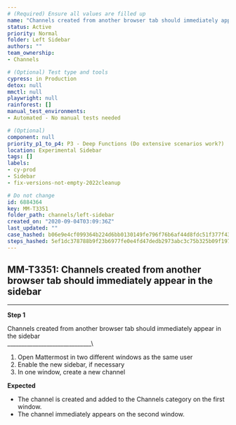 ```yaml
---
# (Required) Ensure all values are filled up
name: "Channels created from another browser tab should immediately appear in the sidebar"
status: Active
priority: Normal
folder: Left Sidebar
authors: ""
team_ownership: 
- Channels

# (Optional) Test type and tools
cypress: in Production
detox: null
mmctl: null
playwright: null
rainforest: []
manual_test_environments: 
- Automated - No manual tests needed

# (Optional)
component: null
priority_p1_to_p4: P3 - Deep Functions (Do extensive scenarios work?)
location: Experimental Sidebar
tags: []
labels: 
- cy-prod
- Sidebar
- fix-versions-not-empty-2022cleanup

# Do not change
id: 6884364
key: MM-T3351
folder_path: channels/left-sidebar
created_on: "2020-09-04T03:09:36Z"
last_updated: ""
case_hashed: b06e9e4cf099364b224d6bb0130149fe796f76b6af44d8fdc51f377f434e6deecd0e98dba628c10cbda8e44d9501caca
steps_hashed: 5ef1dc378788b9f23b6977fe0e4fd47dedb2973abc3c75b325b09f197407fae8d2463440440f93565dce7b8fe22542ff
---
```


## MM-T3351: Channels created from another browser tab should immediately appear in the sidebar

---

**Step 1**

Channels created from another browser tab should immediately appear in the sidebar\
\_\_\_\_\_\_\_\_\_\_\_\_\_\_\_\_\_\_\_\_\_\_\_\_\_\_\_\_\_\_\\

1. Open Mattermost in two different windows as the same user
2. Enable the new sidebar, if necessary
3. In one window, create a new channel

**Expected**

- The channel is created and added to the Channels category on the first window. 
- The channel immediately appears on the second window.
